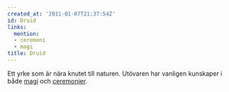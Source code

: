```yaml
---
created_at: '2011-01-07T21:37:54Z'
id: Druid
links:
  mention:
  - ceremoni
  - magi
title: Druid
---
```


Ett yrke som är nära knutet till naturen. Utövaren har vanligen kunskaper i både [magi] och
[ceremonier].

  [magi]: magi
  [ceremonier]: ceremoni
